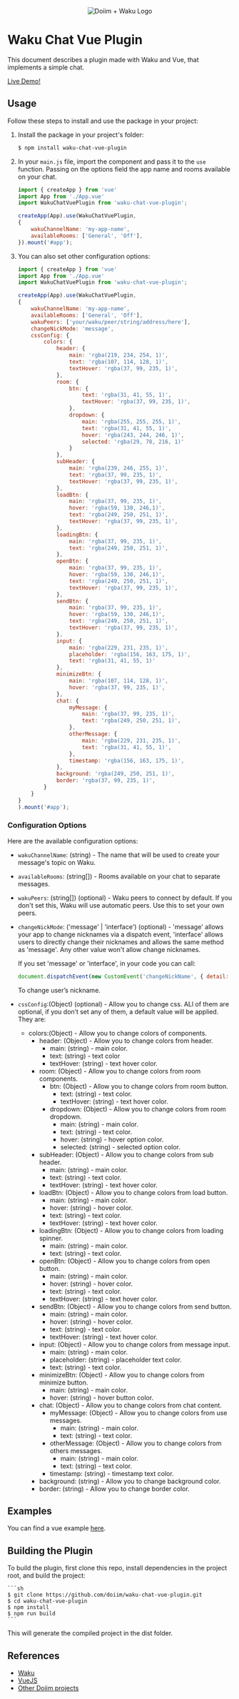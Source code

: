 <p align="center">
    <img src="https://github.com/doiim/waku-chat-vue-plugin/blob/main/assets/logos.png" alt="Doiim + Waku Logo">
</p>

# Waku Chat Vue Plugin

This document describes a plugin made with Waku and Vue, that implements a simple chat.

[Live Demo!](https://doiim.github.io/waku-chat-vue/)

## Usage

Follow these steps to install and use the package in your project:

1. Install the package in your project's folder:

    ```sh
    $ npm install waku-chat-vue-plugin 
    ```

2. In your `main.js` file, import the component and pass it to the `use` function. Passing on the options field
the app name and rooms available on your chat.

    ```js
    import { createApp } from 'vue'
    import App from './App.vue'
    import WakuChatVuePlugin from 'waku-chat-vue-plugin';

    createApp(App).use(WakuChatVuePlugin,
    {
        wakuChannelName: 'my-app-name',
        availableRooms: ['General', 'Off'],
    }).mount('#app');
    ```

3.  You can also set other configuration options:

    ```js
    import { createApp } from 'vue'
    import App from './App.vue'
    import WakuChatVuePlugin from 'waku-chat-vue-plugin';

    createApp(App).use(WakuChatVuePlugin,
    {
        wakuChannelName: 'my-app-name',
        availableRooms: ['General', 'Off'],
        wakuPeers: ['your/waku/peer/string/address/here'],
        changeNickMode: 'message',
        cssConfig: {
            colors: {
                header: {
                    main: 'rgba(219, 234, 254, 1)',
                    text: 'rgba(107, 114, 128, 1)',
                    textHover: 'rgba(37, 99, 235, 1)',
                },
                room: {
                    btn: {
                        text: 'rgba(31, 41, 55, 1)',
                        textHover: 'rgba(37, 99, 235, 1)',
                    },
                    dropdown: {
                        main: 'rgba(255, 255, 255, 1)',
                        text: 'rgba(31, 41, 55, 1)',
                        hover: 'rgba(243, 244, 246, 1)',
                        selected: 'rgba(29, 78, 216, 1)'
                    }
                },
                subHeader: {
                    main: 'rgba(239, 246, 255, 1)',
                    text: 'rgba(37, 99, 235, 1)',
                    textHover: 'rgba(37, 99, 235, 1)',
                },
                loadBtn: {
                    main: 'rgba(37, 99, 235, 1)',
                    hover: 'rgba(59, 130, 246,1)',
                    text: 'rgba(249, 250, 251, 1)',
                    textHover: 'rgba(37, 99, 235, 1)',
                },
                loadingBtn: {
                    main: 'rgba(37, 99, 235, 1)',
                    text: 'rgba(249, 250, 251, 1)',
                },
                openBtn: {
                    main: 'rgba(37, 99, 235, 1)',
                    hover: 'rgba(59, 130, 246,1)',
                    text: 'rgba(249, 250, 251, 1)',
                    textHover: 'rgba(37, 99, 235, 1)',
                },
                sendBtn: {
                    main: 'rgba(37, 99, 235, 1)',
                    hover: 'rgba(59, 130, 246,1)',
                    text: 'rgba(249, 250, 251, 1)',
                    textHover: 'rgba(37, 99, 235, 1)',
                },
                input: {
                    main: 'rgba(229, 231, 235, 1)',
                    placeholder: 'rgba(156, 163, 175, 1)',
                    text: 'rgba(31, 41, 55, 1)'
                },
                minimizeBtn: {
                    main: 'rgba(107, 114, 128, 1)',
                    hover: 'rgba(37, 99, 235, 1)',
                },
                chat: {
                    myMessage: {
                        main: 'rgba(37, 99, 235, 1)',
                        text: 'rgba(249, 250, 251, 1)',
                    },
                    otherMessage: {
                        main: 'rgba(229, 231, 235, 1)',
                        text: 'rgba(31, 41, 55, 1)',
                    },
                    timestamp: 'rgba(156, 163, 175, 1)',
                },
                background: 'rgba(249, 250, 251, 1)',
                border: 'rgba(37, 99, 235, 1)',
            }
        }
    }
    ).mount('#app');
    ```

### Configuration Options

Here are the available configuration options:

- `wakuChannelName`: (string) - The name that will be used to create your message's topic on Waku.
- `availableRooms`: (string[]) - Rooms available on your chat to separate messages.
- `wakuPeers`: (string[]) (optional) - Waku peers to connect by default. If you don't set this, Waku will use automatic peers. Use this to set your own peers.
- `changeNickMode`: ('message' | 'interface') (optional) - 'message' allows your app to change nicknames via a dispatch event, 'interface' allows users to directly change their nicknames and allows the same method as 'message'. Any other value won't allow change nicknames.

    If you set 'message' or 'interface', in your code you can call:
    ```js
    document.dispatchEvent(new CustomEvent('changeNickName', { detail: '_newNickNameHere' }));

    ```
    To change user’s nickname.

- `cssConfig`:(Object) (optional) - Allow you to change css. ALl of them are optional, if you don’t set any of them, a default value will be applied. They are:
    * colors:(Object)  - Allow you to change colors of components.
        * header: (Object)  - Allow you to change colors from header.
            * main: (string)  - main color.
            * text: (string)  -  text color
            * textHover: (string)  - text hover color.
        * room: (Object)  - Allow you to change colors from room components.  
            * btn: (Object)  - Allow you to change colors from room button.  
                * text: (string)  - text color.  
                * textHover: (string)  - text hover color.
            * dropdown: (Object)  - Allow you to change colors from room dropdown.   
                * main: (string)  - main color.   
                * text: (string)  - text color.  
                * hover: (string)  - hover option color.  
                * selected: (string)  - selected option color.  
        * subHeader: (Object)  - Allow you to change colors from sub header.  
            * main: (string)  - main color.  
            * text: (string)  - text color.  
            * textHover: (string)  - text hover color.  
        * loadBtn: (Object)  - Allow you to change colors from load button. 
            * main: (string)  - main color.  
            * hover: (string)  - hover color.  
            * text: (string)  - text color.  
            * textHover: (string)  - text hover color.  
        * loadingBtn: (Object)  - Allow you to change colors from loading spinner.  
            * main: (string)  - main color.  
            * text: (string)  - text color.  
        * openBtn: (Object)  - Allow you to change colors from open button.  
            * main: (string)  - main color.  
            * hover: (string)  - hover color.  
            * text: (string)  - text color.  
            * textHover: (string)  - text hover color.  
        * sendBtn: (Object)  - Allow you to change colors from send button.  
            * main: (string)  - main color.  
            * hover: (string)  - hover color.  
            * text: (string)  - text color.  
            * textHover: (string)  - text hover color.  
        * input: (Object)  - Allow you to change colors from message input.  
            * main: (string)  - main color.  
            * placeholder: (string)  - placeholder text color. 
            * text: (string)  - text color.  
        * minimizeBtn: (Object)  - Allow you to change colors from minimize button.
            * main: (string)  - main color.  
            * hover: (string)  - hover button color. 
        * chat: (Object)  - Allow you to change colors from chat content.  
            * myMessage: (Object)  - Allow you to change colors from use messages.  
                * main: (string)  - main color.  
                * text: (string)  - text color.  
            * otherMessage: (Object)  - Allow you to change colors from others messages.  
                * main: (string)  - main color.  
                * text: (string)  - text color.  
            * timestamp: (string)  - timestamp text color.  
        * background: (string)  - Allow you to change background color.   
        * border: (string)  - Allow you to change border color.   

## Examples
You can find a vue example [here](https://github.com/doiim/waku-chat-vue).

## Building the Plugin
To build the plugin, first clone this repo, install dependencies in the project root, and build the project:

    ```sh
    $ git clone https://github.com/doiim/waku-chat-vue-plugin.git
    $ cd waku-chat-vue-plugin
    $ npm install
    $ npm run build
    ```

This will generate the compiled project in the dist folder.

## References

- [Waku](https://github.com/waku-org/awesome-waku)
- [VueJS](https://vuejs.org/)
- [Other Doiim projects](https://github.com/doiim)